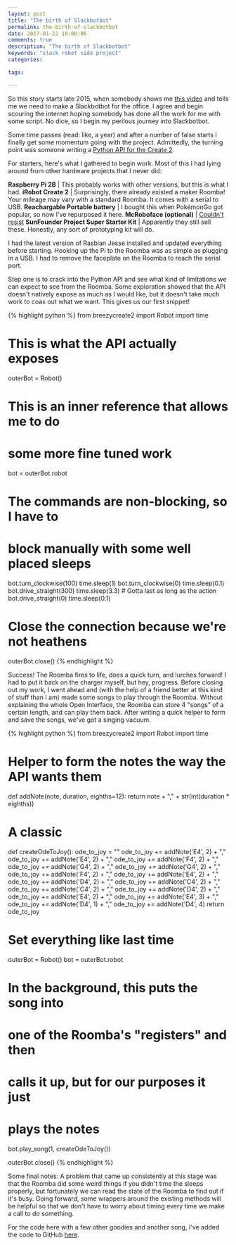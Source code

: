 ```yaml
---
layout: post
title: "The birth of Slackbotbot"
permalink: the-birth-of-slackbotbot
date: 2017-01-22 18:00:06
comments: true
description: "The birth of Slackbotbot"
keywords: "slack robot side project"
categories:

tags:

---
```


So this story starts late 2015, when somebody shows me [this video](https://www.youtube.com/watch?v=kvctQKIXM-o) and tells me we need to make a
Slackbotbot for the office. I agree and begin scouring the internet hoping somebody has done all the work for me with some script. No dice, so I
begin my perilous journey into Slackbotbot.

Some time passes (read: like, a year) and after a number of false starts I finally get some momentum going with the project.  Admittedly, the
turning point was someone writing a [Python API for the Create 2](https://github.com/simondlevy/BreezyCreate2).

For starters, here's what I gathered to begin work. Most of this I had lying around from other hardware projects that I never did:

**Raspberry Pi 2B** | This probably works with other versions, but this is what I had.
**iRobot Create 2** | Surprisingly, there already existed a maker Roomba! Your mileage may vary with a standard Roomba. It comes with a serial to USB.
**Reachargable Portable battery** | I bought this when PokémonGo got popular, so now I've repurposed it here.
**McRoboface (optional)** | [Couldn't resist](https://www.kickstarter.com/projects/4tronix/mcroboface)
**SunFounder Project Super Starter Kit** | Apparently they still sell these.  Honestly, any sort of prototyping kit will do.

I had the latest version of Rasbian Jesse installed and updated everything before starting. Hooking up the Pi to the Roomba was as simple
as plugging in a USB. I had to remove the faceplate on the Roomba to reach the serial port.

Step one is to crack into the Python API and see what kind of limitations we can expect to see from the Roomba. Some exploration showed that
the API doesn't natively expose as much as I would like, but it doesn't take much work to coax out what we want. This gives us our first snippet!

{% highlight python %}
from breezycreate2 import Robot
import time

# This is what the API actually exposes
outerBot = Robot()

# This is an inner reference that allows me to do
# some more fine tuned work
bot = outerBot.robot

# The commands are non-blocking, so I have to
# block manually with some well placed sleeps
bot.turn_clockwise(100)
time.sleep(1)
bot.turn_clockwise(0)
time.sleep(0.1)
bot.drive_straight(300)
time.sleep(3.3) # Gotta last as long as the action
bot.drive_straight(0)
time.sleep(0.1)

# Close the connection because we're not heathens
outerBot.close()
{% endhighlight %}

Success! The Roomba fires to life, does a quick turn, and lurches forward!  I had to put it back on the charger myself, but hey,
progress. Before closing out my work, I went ahead and (with the help of a friend better at this kind of stuff than I am) made
some songs to play through the Roomba. Without explaining the whole Open Interface, the Roomba can store 4 "songs" of a certain
length, and can play them back. After writing a quick helper to form and save the songs, we've got a singing vacuum.

{% highlight python %}
from breezycreate2 import Robot
import time

# Helper to form the notes the way the API wants them
def addNote(note, duration, eighths=12):
    return note + "," + str(int(duration * eighths))

# A classic
def createOdeToJoy():
    ode_to_joy = ""
    ode_to_joy += addNote('E4', 2) + ","
    ode_to_joy += addNote('E4', 2) + ","
    ode_to_joy += addNote('F4', 2) + ","
    ode_to_joy += addNote('G4', 2) + ","
    ode_to_joy += addNote('G4', 2) + ","
    ode_to_joy += addNote('F4', 2) + ","
    ode_to_joy += addNote('E4', 2) + ","
    ode_to_joy += addNote('D4', 2) + ","
    ode_to_joy += addNote('C4', 2) + ","
    ode_to_joy += addNote('C4', 2) + ","
    ode_to_joy += addNote('D4', 2) + ","
    ode_to_joy += addNote('E4', 2) + ","
    ode_to_joy += addNote('E4', 3) + ","
    ode_to_joy += addNote('D4', 1) + ","
    ode_to_joy += addNote('D4', 4)
    return ode_to_joy

# Set everything like last time
outerBot = Robot()
bot = outerBot.robot

# In the background, this puts the song into
# one of the Roomba's "registers" and then
# calls it up, but for our purposes it just
# plays the notes
bot.play_song(1, createOdeToJoy())

outerBot.close()
{% endhighlight %}

Some final notes: A problem that came up consistently at this stage was that the Roomba did some weird things if you
didn't time the sleeps properly, but fortunately we can read the state of the Roomba to find out if it's busy. Going
forward, some wrappers around the existing methods will be helpful so that we don't have to worry about timing every
time we make a call to do something.

For the code here with a few other goodies and another song, I've added the code to GitHub [here](https://github.com/aschuster3/slackbotbot-source/tree/master/the-birth-of-slackbotbot).
